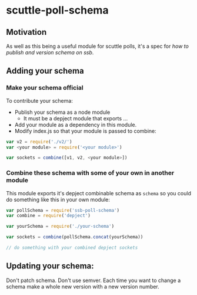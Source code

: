 # scuttle-poll-schema

## Motivation

As well as this being a useful module for scuttle polls, it's a spec for _how to publish and version schema on ssb_.

## Adding your schema 

### Make your schema official

To contribute your schema:

- Publish your schema as a node module
  - It must be a depject module that exports ...
- Add your module as a dependency in this module. 
- Modify index.js so that your module is passed to combine:
```js
var v2 = require('./v2/')
var <your module> = require('<your module>')

var sockets = combine([v1, v2, <your module>])

```

### Combine these schema with some of your own in another module

This module exports it's depject combinable schema as `schema` so you could do something like this in your own module:

```js
var pollSchema = require('ssb-poll-schema')
var combine = require('depject')

var yourSchema = require('./your-schema')

var sockets = combine(pollSchema.concat(yourSchema)) 

// do something with your combined depject sockets

```

## Updating your schema:

Don't patch schema. Don't use semver. Each time you want to change a schema make a whole new version with a new version number.
